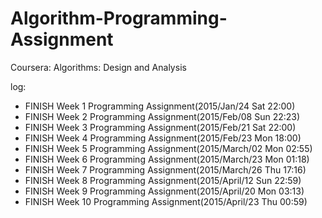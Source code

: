 # Algorithm-Programming-Assignment
Coursera: Algorithms: Design and Analysis

log:

* FINISH Week 1 Programming Assignment(2015/Jan/24 Sat 22:00)
* FINISH Week 2 Programming Assignment(2015/Feb/08 Sun 22:23)
* FINISH Week 3 Programming Assignment(2015/Feb/21 Sat 22:00)
* FINISH Week 4 Programming Assignment(2015/Feb/23 Mon 18:00)
* FINISH Week 5 Programming Assignment(2015/March/02 Mon 02:55)
* FINISH Week 6 Programming Assignment(2015/March/23 Mon 01:18)
* FINISH Week 7 Programming Assignment(2015/March/26 Thu 17:16)
* FINISH Week 8 Programming Assignment(2015/April/12 Sun 22:59)
* FINISH Week 9 Programming Assignment(2015/April/20 Mon 03:13)
* FINISH Week 10 Programming Assignment(2015/April/23 Thu 00:59)

